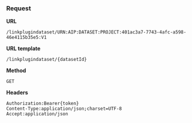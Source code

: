 ### Request

**URL**

`/linkplugindataset/URN:AIP:DATASET:PROJECT:401ac3a7-7743-4afc-a598-46e4115b35e5:V1`

**URL template**

`/linkplugindataset/{datasetId}`

**Method**

`GET`

**Headers**

`Authorization:Bearer{token}`  
`Content-Type:application/json;charset=UTF-8`  
`Accept:application/json`  

